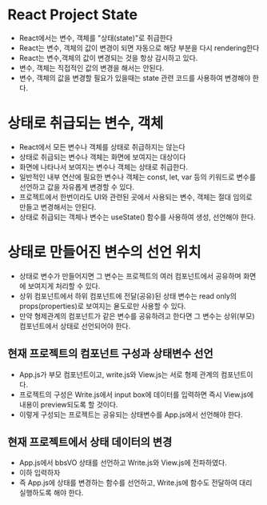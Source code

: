 # React Project State
* React에서는 변수, 객체를 "상태(state)"로 취급한다
* React는 변수, 객체의 값이 변경이 되면 자동으로 해당 부분을 다시 rendering한다
* React는 변수,객체의 값이 변경되는 것을 항상 감시하고 있다.
* 변수, 객체는 직접적인 값의 변경을 해서는 안된다.
* 변수, 객체의 값을 변경할 필요가 있을때는 state 관련 코드를 사용하여 변경해야 한다.

# 상태로 취급되는 변수, 객체
* React에서 모든 변수나 객체를 상태로 취급하지는 않는다
* 상태로 취급되는 변수나 객체는 화면에 보여지는 대상이다
* 화면에 나타나서 보여지는 변수나 객체는 상태로 취급한다.
* 일반적인 내부 연산에 필요한 변수나 객체는 const, let, var 등의 키워드로 변수를 선언하고 값을 자유롭게 변경할 수 있다.
* 프로젝트에서 한번이라도 UI와 관련된 곳에서 사용되는 변수, 객체는 절대 임의로 만들고 변경해서는 안된다.
* 상태로 취급되는 객체나 변수는 useState() 함수를 사용하여 생성, 선언해야 한다.

# 상태로 만들어진 변수의 선언 위치
* 상태로 변수가 만들어지면 그 변수는 프로젝트의 여러 컴포넌트에서 공유하며 화면에 보여지게 처리할 수 있다.
* 상위 컴포넌트에서 하위 컴포넌트에 전달(공유)된 상태 변수는 read only의
props(properties)로 보여지는 욛도로만 사용할 수 있다.
* 만약 형제관계의 컴포넌트가 같은 변수를 공유하려고 한다면 그 변수는 상위(부모) 컴포넌트에서 상태로 선언되어야 한다.

## 현재 프로젝트의 컴포넌트 구성과 상태변수 선언
* App.js가 부모 컴포넌트이고, write.js와 View.js는 서로 형제 관계의 컴포넌트이다.
* 프로젝트의 구성은 Write.js에서 input box에 데이터를 입력하면 즉시 View.js에 내용이 preview되도록 할 것이다.
* 이렇게 구성되는 프로젝트는 공유되는 상태변수를 App.js에서 선언해야 한다.

## 현재 프로젝트에서 상태 데이터의 변경
* App.js에서 bbsVO 상태를 선언하고 Write.js와 View.js에 전파하였다.
* 이하 입력하자
* 즉 App.js에 상태를 변경하는 함수를 선언하고, Write.js에 함수도 전달하여 대리 실행하도록 해야 한다.